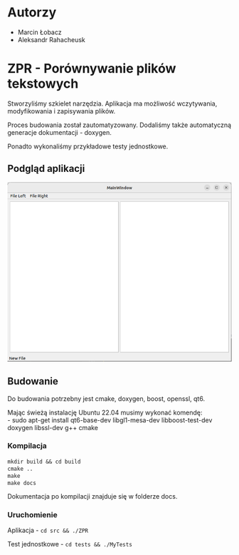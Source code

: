 # Autorzy
- Marcin Łobacz
- Aleksandr Rahacheusk

# ZPR - Porównywanie plików tekstowych

Stworzyliśmy szkielet narzędzia. Aplikacja ma możliwość wczytywania, modyfikowania i zapisywania plików.

Proces budowania został zautomatyzowany. Dodaliśmy także automatyczną generacje dokumentacji - doxygen.

Ponadto wykonaliśmy przykładowe testy jednostkowe.


## Podgląd aplikacji
![](readme_files/Podglad.png)

## Budowanie

Do budowania potrzebny jest cmake, doxygen, boost, openssl, qt6.

Mając świeżą instalację Ubuntu 22.04 musimy wykonać komendę: <br>
    - sudo apt-get install qt6-base-dev libgl1-mesa-dev libboost-test-dev doxygen libssl-dev  g++ cmake

### Kompilacja

```
mkdir build && cd build
cmake ..
make
make docs
```
Dokumentacja po kompilacji znajduje się w folderze docs.

### Uruchomienie
Aplikacja - ```cd src && ./ZPR```

Test jednostkowe - ```cd tests && ./MyTests```